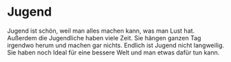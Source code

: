# Jugend


Jugend ist schön, weil man alles machen kann, was man Lust hat.
Außerdem die Jugendliche haben viele Zeit. Sie hängen ganzen Tag
irgendwo herum und machen gar nichts. Endlich ist Jugend nicht langweilig.
Sie haben noch Ideal für eine bessere Welt und man etwas dafür tun kann.